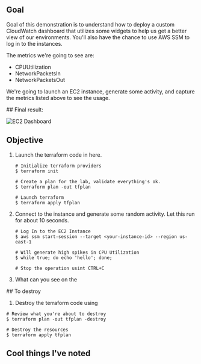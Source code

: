 ## Goal

Goal of this demonstration is to understand how to deploy a custom CloudWatch dashboard
that utilizes some widgets to help us get a better view of our environments. You'll also
have the chance to use AWS SSM to log in to the instances.

The metrics we're going to see are:
* CPUUtilization
* NetworkPacketsIn
* NetworkPacketsOut

We're going to launch an EC2 instance, generate some activity, and capture the metrics
listed above to see the usage.


## Final result:

![EC2 Dashboard](https://github.com/dbgoytia/sysops-training/blob/main/1.monitoring-logging-and-remediation/2.custom-cloudwatch-dashboard/dashboard.png?raw=true)


## Objective

1. Launch the terraform code in here.

    ```
    # Initialize terraform providers
    $ terraform init
    ```

    ```
    # Create a plan for the lab, validate everything's ok.
    $ terraform plan -out tfplan 
    ```

    ```
    # Launch terraform
    $ terraform apply tfplan
    ```

2. Connect to the instance and generate some random activity. Let this run for about 10 seconds.

    ```
    # Log In to the EC2 Instance
    $ aws ssm start-session --target <your-instance-id> --region us-east-1

    # Will generate high spikes in CPU Utilization
    $ while true; do echo 'hello'; done;

    # Stop the operation usint CTRL+C
    ```


3. What can you see on the 

## To destroy

1. Destroy the terraform code using

```
# Review what you're about to destroy
$ terraform plan -out tfplan -destroy
```

```
# Destroy the resources
$ terraform apply tfplan
```


## Cool things I've noted



